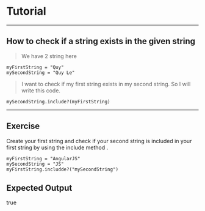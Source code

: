 # Tutorial
---
## How to check if a string exists in the given string

> We have 2 string here


    myFirstString = "Quy"
    mySecondString = "Quy Le"

> I want to check if my first string exists in my second string. So I will write this code.

    mySecondString.include?(myFirstString)

----
## Exercise


Create your first string and check if your second string is included in your first string by using the include method .
>
    myFirstString = "AngularJS"
    mySecondString = "JS"
    myFirstString.includde?("mySecondString")

## Expected Output
true
